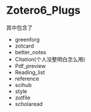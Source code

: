 # Zotero6_Plugs

其中包含了

+ greenforg
+ zotcard
+ better_notes
+ Citation(个人没整明白怎么用)
+ Pdf_preview
+ Reading_list
+ reference
+ scihub
+ style
+ zotfile
+ scholaread




